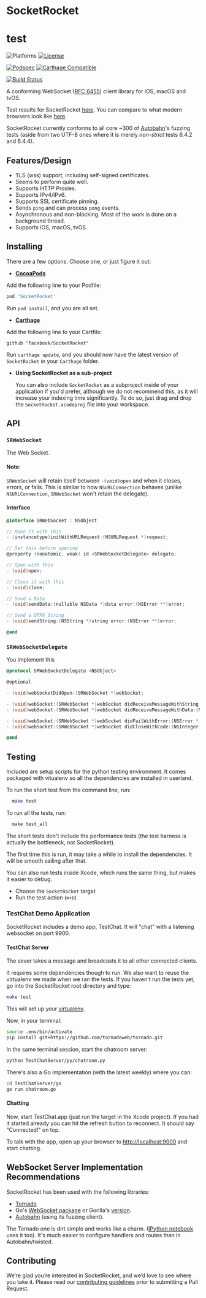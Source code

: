 # SocketRocket
# test
![Platforms][platforms-svg]
[![License][license-svg]][license-link]

[![Podspec][podspec-svg]][podspec-link]
[![Carthage Compatible][carthage-svg]](carthage-link)

[![Build Status][build-status-svg]][build-status-link]

A conforming WebSocket ([RFC 6455](https://tools.ietf.org/html/rfc6455>)) client library for iOS, macOS and tvOS.

Test results for SocketRocket [here](http://facebook.github.io/SocketRocket/results/).
You can compare to what modern browsers look like [here](http://autobahn.ws/testsuite/reports/clients/index.html).

SocketRocket currently conforms to all core ~300 of [Autobahn](http://autobahn.ws/testsuite/>)'s fuzzing tests 
(aside from two UTF-8 ones where it is merely *non-strict* tests 6.4.2 and 6.4.4).

## Features/Design

- TLS (wss) support, including self-signed certificates.
- Seems to perform quite well.
- Supports HTTP Proxies.
- Supports IPv4/IPv6.
- Supports SSL certificate pinning.
- Sends `ping` and can process `pong` events.
- Asynchronous and non-blocking. Most of the work is done on a background thread.
- Supports iOS, macOS, tvOS.

## Installing

There are a few options. Choose one, or just figure it out:

- **[CocoaPods](https://cocoapods.org)**

 Add the following line to your Podfile:
 ```ruby
 pod 'SocketRocket'
 ```
 Run `pod install`, and you are all set.
  
- **[Carthage](https://github.com/carthage/carthage)**

 Add the following line to your Cartfile:
 ```
 github "facebook/SocketRocket"
 ```
 Run `carthage update`, and you should now have the latest version of `SocketRocket` in your `Carthage` folder.

- **Using SocketRocket as a sub-project**

  You can also include `SocketRocket` as a subproject inside of your application if you'd prefer, although we do not recommend this, as it will increase your indexing time significantly. To do so, just drag and drop the `SocketRocket.xcodeproj` file into your workspace.

## API

### `SRWebSocket`

The Web Socket.

#### Note:

`SRWebSocket` will retain itself between `-(void)open` and when it closes, errors, or fails.
This is similar to how `NSURLConnection` behaves (unlike `NSURLConnection`, `SRWebSocket` won't retain the delegate).

#### Interface

```objective-c
@interface SRWebSocket : NSObject

// Make it with this
- (instancetype)initWithURLRequest:(NSURLRequest *)request;

// Set this before opening
@property (nonatomic, weak) id <SRWebSocketDelegate> delegate;

// Open with this
- (void)open;

// Close it with this
- (void)close;

// Send a Data
- (void)sendData:(nullable NSData *)data error:(NSError **)error;

// Send a UTF8 String
- (void)sendString:(NSString *)string error:(NSError **)error;

@end
```

### `SRWebSocketDelegate`

You implement this

```objective-c
@protocol SRWebSocketDelegate <NSObject>

@optional

- (void)webSocketDidOpen:(SRWebSocket *)webSocket;

- (void)webSocket:(SRWebSocket *)webSocket didReceiveMessageWithString:(NSString *)string;
- (void)webSocket:(SRWebSocket *)webSocket didReceiveMessageWithData:(NSData *)data;

- (void)webSocket:(SRWebSocket *)webSocket didFailWithError:(NSError *)error;
- (void)webSocket:(SRWebSocket *)webSocket didCloseWithCode:(NSInteger)code reason:(nullable NSString *)reason wasClean:(BOOL)wasClean;

@end
```

## Testing

Included are setup scripts for the python testing environment.
It comes packaged with vitualenv so all the dependencies are installed in userland.

To run the short test from the command line, run:
```bash
  make test
```

To run all the tests, run:
```bash
  make test_all
```

The short tests don't include the performance tests
(the test harness is actually the bottleneck, not SocketRocket).

The first time this is run, it may take a while to install the dependencies. It will be smooth sailing after that. 

You can also run tests inside Xcode, which runs the same thing, but makes it easier to debug.

- Choose the `SocketRocket` target
- Run the test action (`⌘+U`)

### TestChat Demo Application

SocketRocket includes a demo app, TestChat.
It will "chat" with a listening websocket on port 9900.

#### TestChat Server

The sever takes a message and broadcasts it to all other connected clients.

It requires some dependencies though to run. 
We also want to reuse the virtualenv we made when we ran the tests. 
If you haven't run the tests yet, go into the SocketRocket root directory and type:

```bash
make test
```

This will set up your [virtualenv](https://pypi.python.org/pypi/virtualenv).

Now, in your terminal:

```bash
source .env/bin/activate
pip install git+https://github.com/tornadoweb/tornado.git
```

In the same terminal session, start the chatroom server:

```bash
python TestChatServer/py/chatroom.py
```

There's also a Go implementation (with the latest weekly) where you can:

```bash
cd TestChatServer/go
go run chatroom.go
```

#### Chatting

Now, start TestChat.app (just run the target in the Xcode project).
If you had it started already you can hit the refresh button to reconnect.
It should say "Connected!" on top.

To talk with the app, open up your browser to [http://localhost:9000](http://localhost:9000) and start chatting.


## WebSocket Server Implementation Recommendations

SocketRocket has been used with the following libraries:

- [Tornado](https://github.com/tornadoweb/tornado)
- Go's [WebSocket package](https://godoc.org/golang.org/x/net/websocket) or Gorilla's [version](http://www.gorillatoolkit.org/pkg/websocket).
- [Autobahn](http://autobahn.ws/testsuite/) (using its fuzzing client).

The Tornado one is dirt simple and works like a charm. 
([IPython notebook](http://ipython.org/ipython-doc/dev/interactive/htmlnotebook.html) uses it too).
It's much easier to configure handlers and routes than in Autobahn/twisted.

## Contributing

We’re glad you’re interested in SocketRocket, and we’d love to see where you take it. 
Please read our [contributing guidelines](https://github.com/facebook/SocketRocket/blob/master/CONTRIBUTING.md) prior to submitting a Pull Request.

 [build-status-svg]: https://img.shields.io/travis/facebook/SocketRocket/master.svg
 [build-status-link]: https://travis-ci.org/facebook/SocketRocket/branches

 [license-svg]: https://img.shields.io/badge/license-BSD-lightgrey.svg
 [license-link]: https://github.com/facebook/SocketRocket/blob/master/LICENSE

 [podspec-svg]: https://img.shields.io/cocoapods/v/SocketRocket.svg
 [podspec-link]: https://cocoapods.org/pods/SocketRocket
 
 [carthage-svg]: https://img.shields.io/badge/Carthage-compatible-4BC51D.svg?style=flat
 [carthage-link]: https://github.com/carthage/carthage

 [platforms-svg]: http://img.shields.io/cocoapods/p/SocketRocket.svg?style=flat
